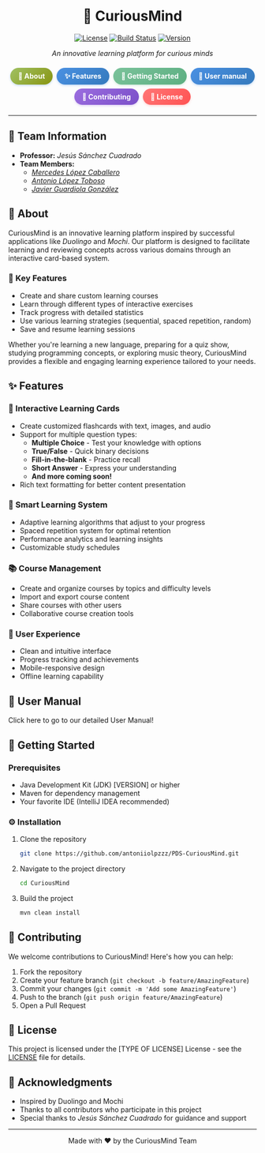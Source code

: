 <div align="center">

# 🧠 CuriousMind

[![License](https://img.shields.io/badge/LICENSE-to_be_determined-violet.svg)](LICENSE)
[![Build Status](https://img.shields.io/badge/STATUS-in%20development-yellow.svg)](#)
[![Version](https://img.shields.io/badge/VERSION-0.0.1-orange.svg)](#)

_An innovative learning platform for curious minds_

<div class="nav-menu" style="display: flex; flex-wrap: wrap; justify-content: center; gap: 8px; margin: 1.5em auto; max-width: 600px;">
   <a href="#-about" style="flex: 0 1 auto; padding: 8px 16px; text-decoration: none; color: white; font-weight: bold; 
   background: linear-gradient(135deg,rgb(160, 193, 98),rgb(136, 149, 18)); border-radius: 20px; box-shadow: 0 2px 4px rgba(74, 144, 226, 0.3); transition: transform 0.2s, box-shadow 0.2s;">📖 About</a>
  <a href="#-features" style="flex: 0 1 auto; padding: 8px 16px; text-decoration: none; color: white; font-weight: bold; background: linear-gradient(135deg, #4a90e2, #357abd); border-radius: 20px; box-shadow: 0 2px 4px rgba(74, 144, 226, 0.3); transition: transform 0.2s, box-shadow 0.2s;">✨ Features</a>
  <a href="#-getting-started" style="flex: 0 1 auto; padding: 8px 16px; text-decoration: none; color: white; font-weight: bold; background: linear-gradient(135deg, #7ac29a, #5daf82); border-radius: 20px; box-shadow: 0 2px 4px rgba(122, 194, 154, 0.3); transition: transform 0.2s, box-shadow 0.2s;">🚀 Getting Started</a><a href="#-user-manual" style="flex: 0 1 auto; padding: 8px 16px; text-decoration: none; color: white; font-weight: bold; background: linear-gradient(135deg, #4a90e2, #357abd); border-radius: 20px; box-shadow: 0 2px 4px rgba(74, 144, 226, 0.3); transition: transform 0.2s, box-shadow 0.2s;">👤 User manual </a>
  <a href="#-contributing" style="flex: 0 1 auto; padding: 8px 16px; text-decoration: none; color: white; font-weight: bold; background: linear-gradient(135deg, #9b6ddf, #7b4fc9); border-radius: 20px; box-shadow: 0 2px 4px rgba(155, 109, 223, 0.3); transition: transform 0.2s, box-shadow 0.2s;">🤝 Contributing</a>
  <a href="#-license" style="flex: 0 1 auto; padding: 8px 16px; text-decoration: none; color: white; font-weight: bold; background: linear-gradient(135deg, #ff7676, #ff5252); border-radius: 20px; box-shadow: 0 2px 4px rgba(255, 118, 118, 0.3); transition: transform 0.2s, box-shadow 0.2s;">📄 License</a>
</div>

</div>

---

## 👥 Team Information

- **Professor:** _Jesús Sánchez Cuadrado_
- **Team Members:**
  - [_Mercedes López Caballero_](https://github.com/mrcdslpz)
  - [_Antonio López Toboso_](https://github.com/antoniiolpzzz)
  - [_Javier Guardiola González_](https://github.com/JavierGuardiolaG)

## 📖 About

CuriousMind is an innovative learning platform inspired by successful applications like _Duolingo_ and _Mochi_. Our platform is designed to facilitate learning and reviewing concepts across various domains through an interactive card-based system.

### 🎯 Key Features

- Create and share custom learning courses
- Learn through different types of interactive exercises
- Track progress with detailed statistics
- Use various learning strategies (sequential, spaced repetition, random)
- Save and resume learning sessions

Whether you're learning a new language, preparing for a quiz show, studying programming concepts, or exploring music theory, CuriousMind provides a flexible and engaging learning experience tailored to your needs.

## ✨ Features

### 🎴 Interactive Learning Cards

- Create customized flashcards with text, images, and audio
- Support for multiple question types:
  - **Multiple Choice** - Test your knowledge with options
  - **True/False** - Quick binary decisions
  - **Fill-in-the-blank** - Practice recall
  - **Short Answer** - Express your understanding
  - **And more coming soon!**
- Rich text formatting for better content presentation

### 🧮 Smart Learning System

- Adaptive learning algorithms that adjust to your progress
- Spaced repetition system for optimal retention
- Performance analytics and learning insights
- Customizable study schedules

### 📚 Course Management

- Create and organize courses by topics and difficulty levels
- Import and export course content
- Share courses with other users
- Collaborative course creation tools

### 🎨 User Experience

- Clean and intuitive interface
- Progress tracking and achievements
- Mobile-responsive design
- Offline learning capability

## 👤 User Manual

Click here to go to our detailed User Manual!

## 🚀 Getting Started

### Prerequisites

- Java Development Kit (JDK) [VERSION] or higher
- Maven for dependency management
- Your favorite IDE (IntelliJ IDEA recommended)

### ⚙️ Installation

1. Clone the repository
   ```bash
   git clone https://github.com/antoniiolpzzz/PDS-CuriousMind.git
   ```
2. Navigate to the project directory
   ```bash
   cd CuriousMind
   ```
3. Build the project
   ```bash
   mvn clean install
   ```

## 🤝 Contributing

We welcome contributions to CuriousMind! Here's how you can help:

1. Fork the repository
2. Create your feature branch (`git checkout -b feature/AmazingFeature`)
3. Commit your changes (`git commit -m 'Add some AmazingFeature'`)
4. Push to the branch (`git push origin feature/AmazingFeature`)
5. Open a Pull Request

## 📄 License

This project is licensed under the [TYPE OF LICENSE] License - see the [LICENSE](LICENSE) file for details.

## 🙏 Acknowledgments

- Inspired by Duolingo and Mochi
- Thanks to all contributors who participate in this project
- Special thanks to _Jesús Sánchez Cuadrado_ for guidance and support

---

<div align="center">
Made with ❤️ by the CuriousMind Team
</div>
